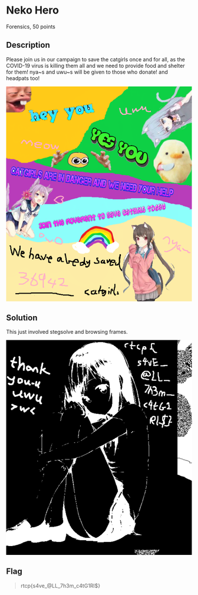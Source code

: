 # Neko Hero
Forensics, 50 points

## Description
Please join us in our campaign to save the catgirls once and for all, as the COVID-19 virus is killing them all and we need to provide food and shelter for them! nya~s and uwu~s will be given to those who donate! and headpats too!

![question](./includes/advertisement.png)

## Solution
This just involved stegsolve and browsing frames.
 
![solved](./includes/ad_solved.bmp)


## Flag
>rtcp{s4ve_@LL_7h3m_c4tG1Rl$}
